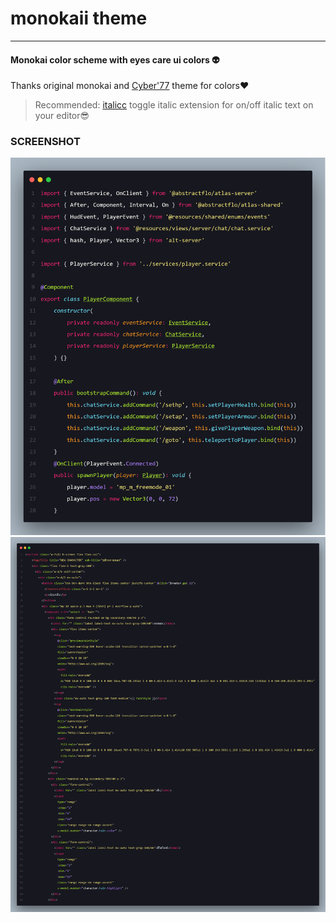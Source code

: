 # monokaii theme
---
#### Monokai color scheme with eyes care ui colors 👽
Thanks original monokai and [Cyber'77](https://marketplace.visualstudio.com/items?itemName=CodeReviewer14.cyber77-vscode) theme for colors❤️

> Recommended: [italicc](https://marketplace.visualstudio.com/items?itemName=izcream.italicc) toggle italic extension for on/off italic text on your editor😎
### SCREENSHOT

![Typescript](assets/ts.png)
![HTML](assets/html.png)

